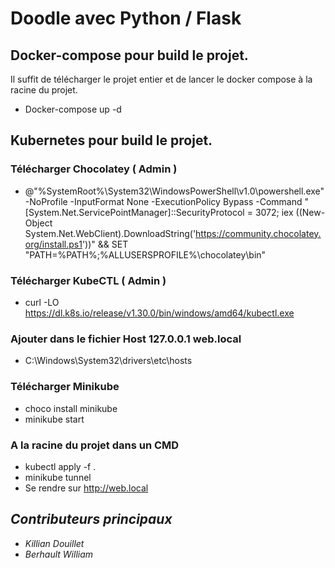 # Doodle avec Python / Flask

## Docker-compose pour build le projet.

Il suffit de télécharger le projet entier et de lancer le docker compose à la racine du projet.
- Docker-compose up -d

## Kubernetes pour build le projet.

### Télécharger Chocolatey ( Admin )
- @"%SystemRoot%\System32\WindowsPowerShell\v1.0\powershell.exe" -NoProfile -InputFormat None -ExecutionPolicy Bypass -Command "[System.Net.ServicePointManager]::SecurityProtocol = 3072; iex ((New-Object System.Net.WebClient).DownloadString('https://community.chocolatey.org/install.ps1'))" && SET "PATH=%PATH%;%ALLUSERSPROFILE%\chocolatey\bin"

### Télécharger KubeCTL ( Admin )
- curl -LO https://dl.k8s.io/release/v1.30.0/bin/windows/amd64/kubectl.exe

### Ajouter dans le fichier Host 127.0.0.1 web.local
- C:\Windows\System32\drivers\etc\hosts


### Télécharger Minikube
- choco install minikube
- minikube start

### A la racine du projet dans un CMD
- kubectl apply -f .
- minikube tunnel
- Se rendre sur http://web.local

## _Contributeurs principaux_

- _Killian Douillet_
- _Berhault William_
